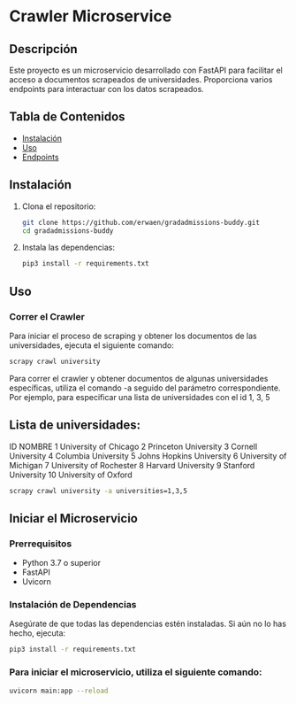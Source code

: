 # Crawler Microservice

## Descripción

Este proyecto es un microservicio desarrollado con FastAPI para facilitar el acceso a documentos scrapeados de universidades. Proporciona varios endpoints para interactuar con los datos scrapeados.

## Tabla de Contenidos

- [Instalación](#instalación)
- [Uso](#uso)
- [Endpoints](#endpoints)

## Instalación

1. Clona el repositorio:

    ```bash
    git clone https://github.com/erwaen/gradadmissions-buddy.git
    cd gradadmissions-buddy
    ```

2. Instala las dependencias:

    ```bash
    pip3 install -r requirements.txt
    ```
## Uso

### Correr el Crawler

Para iniciar el proceso de scraping y obtener los documentos de las universidades, ejecuta el siguiente comando:

```bash
scrapy crawl university
```
Para correr el crawler y obtener documentos de algunas universidades específicas, utiliza el comando -a seguido del parámetro correspondiente. Por ejemplo, para especificar una lista de universidades con el id 1, 3, 5

## Lista de universidades:
ID          NOMBRE
1           University of Chicago
2           Princeton University
3           Cornell University
4           Columbia University
5           Johns Hopkins University
6           University of Michigan
7           University of Rochester
8           Harvard University
9           Stanford University
10          University of Oxford

```bash
scrapy crawl university -a universities=1,3,5
```

## Iniciar el Microservicio

### Prerrequisitos

- Python 3.7 o superior
- FastAPI
- Uvicorn

### Instalación de Dependencias

Asegúrate de que todas las dependencias estén instaladas. Si aún no lo has hecho, ejecuta:

```bash
pip3 install -r requirements.txt
```

### Para iniciar el microservicio, utiliza el siguiente comando:

```bash
uvicorn main:app --reload
```





